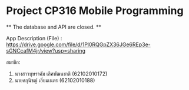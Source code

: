 # Project CP316 Mobile Programming

** The database and API are closed. **

App Description (File) : https://drive.google.com/file/d/1Pl0RQGpZX36JGe6REp3e-sGNCcafM4jr/view?usp=sharing

สมาชิก: 
1) นางสาวบุษราคัม เลิศพัฒนชาติ (62102010172)  
2) นายศกุนิชญ์ เอี่ยมเนตร (62102010188)
